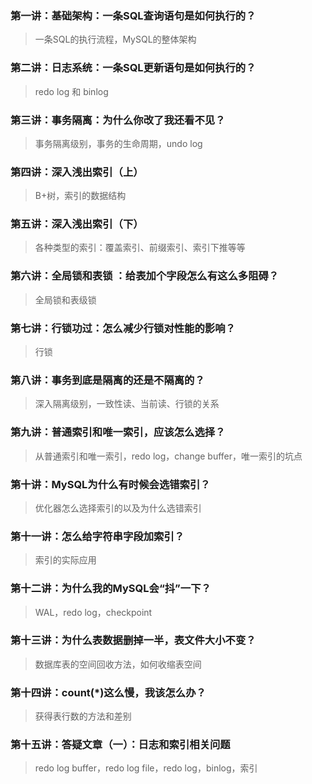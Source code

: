 ### 第一讲：基础架构：一条SQL查询语句是如何执行的？
> 一条SQL的执行流程，MySQL的整体架构

### 第二讲：日志系统：一条SQL更新语句是如何执行的？
> redo log 和 binlog
  
### 第三讲：事务隔离：为什么你改了我还看不见？
> 事务隔离级别，事务的生命周期，undo log

### 第四讲：深入浅出索引（上）
> B+树，索引的数据结构

### 第五讲：深入浅出索引（下）
> 各种类型的索引：覆盖索引、前缀索引、索引下推等等

### 第六讲：全局锁和表锁 ：给表加个字段怎么有这么多阻碍？
> 全局锁和表级锁

### 第七讲：行锁功过：怎么减少行锁对性能的影响？
> 行锁

### 第八讲：事务到底是隔离的还是不隔离的？
> 深入隔离级别，一致性读、当前读、行锁的关系

### 第九讲：普通索引和唯一索引，应该怎么选择？
> 从普通索引和唯一索引，redo log，change buffer，唯一索引的坑点

### 第十讲：MySQL为什么有时候会选错索引？
> 优化器怎么选择索引的以及为什么选错索引

### 第十一讲：怎么给字符串字段加索引？
> 索引的实际应用

### 第十二讲：为什么我的MySQL会“抖”一下？
> WAL，redo log，checkpoint

### 第十三讲：为什么表数据删掉一半，表文件大小不变？
> 数据库表的空间回收方法，如何收缩表空间

### 第十四讲：count(*)这么慢，我该怎么办？
> 获得表行数的方法和差别

### 第十五讲：答疑文章（一）：日志和索引相关问题
> redo log buffer，redo log file，redo log，binlog，索引